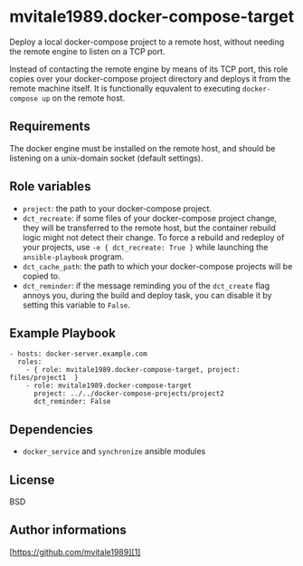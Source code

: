 mvitale1989.docker-compose-target
=================================

Deploy a local docker-compose project to a remote host, without needing the
remote engine to listen on a TCP port.

Instead of contacting the remote engine by means of its TCP port, this role
copies over your docker-compose project directory and deploys it from the remote
machine itself. It is functionally equvalent to executing `docker-compose up` on
the remote host.


Requirements
------------

The docker engine must be installed on the remote host, and should be listening
on a unix-domain socket (default settings).


Role variables
--------------

- `project`: the path to your docker-compose project.
- `dct_recreate`: if some files of your docker-compose project change, they will
  be transferred to the remote host, but the container rebuild logic might not
  detect their change. To force a rebuild and redeploy of your projects, use
  `-e { dct_recreate: True }` while launching the `ansible-playbook` program.
- `dct_cache_path`: the path to which your docker-compose projects will be
  copied to.
- `dct_reminder`: if the message reminding you of the `dct_create` flag annoys
  you, during the build and deploy task, you can disable it by setting this
  variable to `False`.


Example Playbook
----------------

    - hosts: docker-server.example.com
      roles:
        - { role: mvitale1989.docker-compose-target, project: files/project1  }
        - role: mvitale1989.docker-compose-target
          project: ../../docker-compose-projects/project2
          dct_reminder: False


Dependencies
------------

- `docker_service` and `synchronize` ansible modules


License
-------

BSD


Author informations
-------------------

[https://github.com/mvitale1989][1]

[1]: https://github.com/mvitale1989
